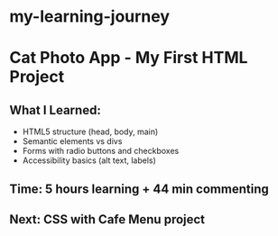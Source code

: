 # my-learning-journey
# Cat Photo App - My First HTML Project

## What I Learned:
- HTML5 structure (head, body, main)
- Semantic elements vs divs
- Forms with radio buttons and checkboxes
- Accessibility basics (alt text, labels)

## Time: 5 hours learning + 44 min commenting

## Next: CSS with Cafe Menu project

